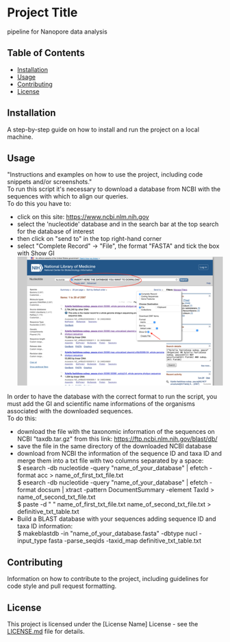 # Project Title

pipeline for Nanopore data analysis

## Table of Contents

- [Installation](#installation)
- [Usage](#usage)
- [Contributing](#contributing)
- [License](#license)

## Installation

A step-by-step guide on how to install and run the project on a local machine.

## Usage

"Instructions and examples on how to use the project, including code snippets and/or screenshots."  
To run this script it's necessary to download a database from NCBI with the sequences with which to align our queries.  
To do this you have to: 
- click on this site: https://www.ncbi.nlm.nih.gov
- select the 'nucleotide' database and in the search bar at the top search for the database of interest
- then click on "send to" in the top right-hand corner
- select "Complete Record" -> "File", the format "FASTA" and tick the box with Show GI
![example: HOW TO DOWNLOAD NCBI DATABASES](https://github.com/dani-julian/Sapienza_environmetal_biology_Valeria/blob/869202326a3aefd852e83987837cbd2708a0bbad/example_NCBI.png)  

In order to have the database with the correct format to run the script, you must add the GI and scientific name informations of the organisms associated with the downloaded sequences.  
To do this:
- download the file with the taxonomic information of the sequences on NCBI "taxdb.tar.gz" from this link: https://ftp.ncbi.nlm.nih.gov/blast/db/
- save the file in the same directory of the downloaded NCBI database
- download from NCBI the information of the sequence ID and taxa ID and merge them into a txt file with two columns separated by a space:  
$ esearch -db nucleotide -query "name_of_your_database" | efetch -format acc > name_of_first_txt_file.txt  
$ esearch -db nucleotide -query "name_of_your_database" | efetch -format docsum | xtract -pattern DocumentSummary -element TaxId > name_of_second_txt_file.txt  
$ paste -d " " name_of_first_txt_file.txt name_of_second_txt_file.txt > definitive_txt_table.txt
- Build a BLAST database with your sequences adding sequence ID and taxa ID information:  
$ makeblastdb -in "name_of_your_database.fasta" -dbtype nucl -input_type fasta -parse_seqids -taxid_map definitive_txt_table.txt

## Contributing

Information on how to contribute to the project, including guidelines for code style and pull request formatting.

## License

This project is licensed under the [License Name] License - see the [LICENSE.md](LICENSE.md) file for details.

